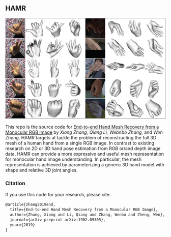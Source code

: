 ## HAMR
<p align="center">
 <img src="./images/mesh.png" width="800px">
</p>

This repo is the source code for [End-to-end Hand Mesh Recovery from a Monocular RGB Image](https://arxiv.org/abs/1902.09305) by *Xiong Zhang, Qiang Li, Webnbo Zhang*, and *Wen Zheng*. HAMR targets at tackle the problem of reconstructing the full 3D mesh of a human hand from a single RGB image. In contrast to existing research on 2D or 3D hand pose estimation from RGB or/and depth image data, HAMR can provide a more expressive and useful mesh representation for monocular hand image understanding. In particular, the mesh representation is achieved by parameterizing a generic 3D hand model with shape and relative 3D joint angles.



### Citation
If you use this code for your research, please cite:
```
@article{zhang2019end,
  title={End-to-end Hand Mesh Recovery from a Monocular RGB Image},
  author={Zhang, Xiong and Li, Qiang and Zhang, Wenbo and Zheng, Wen},
  journal={arXiv preprint arXiv:1902.09305},
  year={2019}
}
```
